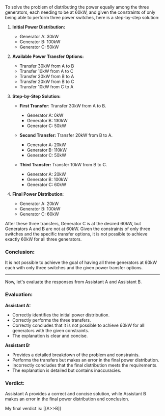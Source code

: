 
To solve the problem of distributing the power equally among the three generators, each needing to be at 60kW, and given the constraints of only being able to perform three power switches, here is a step-by-step solution:

1. **Initial Power Distribution:**
   - Generator A: 30kW
   - Generator B: 100kW
   - Generator C: 50kW

2. **Available Power Transfer Options:**
   - Transfer 30kW from A to B
   - Transfer 10kW from A to C
   - Transfer 20kW from B to A
   - Transfer 20kW from B to C
   - Transfer 10kW from C to A

3. **Step-by-Step Solution:**

   - **First Transfer:** Transfer 30kW from A to B.
     - Generator A: 0kW
     - Generator B: 130kW
     - Generator C: 50kW

   - **Second Transfer:** Transfer 20kW from B to A.
     - Generator A: 20kW
     - Generator B: 110kW
     - Generator C: 50kW

   - **Third Transfer:** Transfer 10kW from B to C.
     - Generator A: 20kW
     - Generator B: 100kW
     - Generator C: 60kW

4. **Final Power Distribution:**
   - Generator A: 20kW
   - Generator B: 100kW
   - Generator C: 60kW

After these three transfers, Generator C is at the desired 60kW, but Generators A and B are not at 60kW. Given the constraints of only three switches and the specific transfer options, it is not possible to achieve exactly 60kW for all three generators.

### Conclusion:
It is not possible to achieve the goal of having all three generators at 60kW each with only three switches and the given power transfer options.

---

Now, let's evaluate the responses from Assistant A and Assistant B.

### Evaluation:

**Assistant A:**
- Correctly identifies the initial power distribution.
- Correctly performs the three transfers.
- Correctly concludes that it is not possible to achieve 60kW for all generators with the given constraints.
- The explanation is clear and concise.

**Assistant B:**
- Provides a detailed breakdown of the problem and constraints.
- Performs the transfers but makes an error in the final power distribution.
- Incorrectly concludes that the final distribution meets the requirements.
- The explanation is detailed but contains inaccuracies.

### Verdict:
Assistant A provides a correct and concise solution, while Assistant B makes an error in the final power distribution and conclusion.

My final verdict is: [[A>>B]]